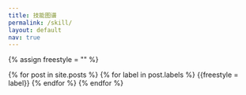 ```yaml
---
title: 技能图谱
permalink: /skill/
layout: default
nav: true
---
```


{% assign freestyle = "" %}

{% for post in site.posts %}
  {% for label in post.labels %}
  	{{freestyle = label}}
  {% endfor %}
{% endfor %}

<canvas id="skillboard" width="950" height="450"></canvas>
<script src="/assets/js/lib/arbor/arbor.js"></script>
<script src="/assets/js/lib/arbor/arbor-tween.js"></script>
<script src="/assets/js/lib/arbor/graphics.js"></script>
<script src="/assets/js/arbor_main.js"></script>